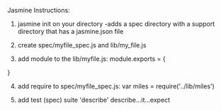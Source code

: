 Jasmine Instructions:

1. jasmine init on your directory
   -adds a spec directory with a support directory that has a jasmine.json file

2. create spec/myfile_spec.js and lib/my_file.js

3. add module to the lib/myfile.js:
  module.exports = {

  }

4. add require to spec/myfile_spec.js:
  var miles = require('../lib/miles')


5. add test (spec) suite 'describe'
  describe...it...expect
